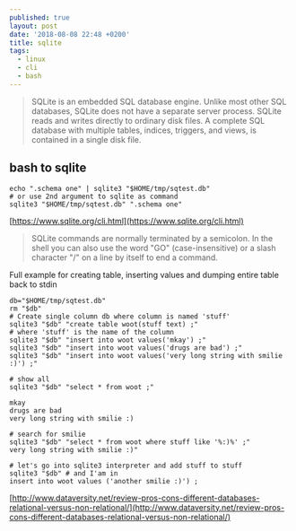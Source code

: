 ```yaml
---
published: true
layout: post
date: '2018-08-08 22:48 +0200'
title: sqlite
tags:
  - linux
  - cli
  - bash
---
```

> SQLite is an embedded SQL database engine. Unlike most other SQL databases, SQLite does not have a separate server process. SQLite reads and writes directly to ordinary disk files. A complete SQL database with multiple tables, indices, triggers, and views, is contained in a single disk file.

## bash to sqlite

    echo ".schema one" | sqlite3 "$HOME/tmp/sqtest.db"
    # or use 2nd argument to sqlite as command
    sqlite3 "$HOME/tmp/sqtest.db" ".schema one"

[https://www.sqlite.org/cli.html](https://www.sqlite.org/cli.html)

> SQLite commands are normally terminated by a semicolon. In the shell you can also use the word "GO" (case-insensitive) or a slash character "/" on a line by itself to end a command.

Full example for creating table, inserting values and dumping entire table back to stdin

    db="$HOME/tmp/sqtest.db"
    rm "$db"
    # Create single column db where column is named 'stuff'
    sqlite3 "$db" "create table woot(stuff text) ;"
    # where 'stuff' is the name of the column
    sqlite3 "$db" "insert into woot values('mkay') ;"
    sqlite3 "$db" "insert into woot values('drugs are bad') ;"
    sqlite3 "$db" "insert into woot values('very long string with smilie :)') ;"
    
    # show all
    sqlite3 "$db" "select * from woot ;"
    
    mkay
    drugs are bad
    very long string with smilie :)
    
    # search for smilie
    sqlite3 "$db" "select * from woot where stuff like '%:)%' ;"
	very long string with smilie :)"
    
    # let's go into sqlite3 interpreter and add stuff to stuff
    sqlite3 "$db" # and I'am in
    insert into woot values ('another smilie :)') ;
    
[http://www.dataversity.net/review-pros-cons-different-databases-relational-versus-non-relational/](http://www.dataversity.net/review-pros-cons-different-databases-relational-versus-non-relational/)
